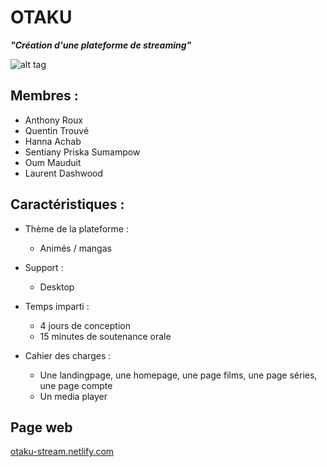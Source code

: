 # OTAKU

 ___"Création d'une plateforme de streaming"___
 
 ![alt tag](/src/images/gif/otaku.gif)

## Membres :
  - Anthony Roux
  - Quentin Trouvé
  - Hanna Achab
  - Sentiany Priska Sumampow
  - Oum Mauduit
  - Laurent Dashwood
  
## Caractéristiques :

- Thème de la plateforme : 
  - Animés / mangas
  
- Support : 
  - Desktop

- Temps imparti : 
  - 4 jours de conception
  - 15 minutes de soutenance orale
  
- Cahier des charges :
  - Une landingpage, une homepage, une page films, une page séries, une page compte
  - Un media player

## Page web 
[otaku-stream.netlify.com](https://otaku-stream.netlify.app/)
